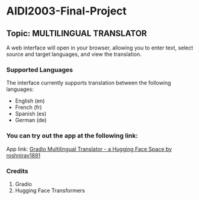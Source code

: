# AIDI2003-Final-Project
## Topic: MULTILINGUAL TRANSLATOR

A web interface will open in your browser, allowing you to enter text, select source and target languages, and view the translation.

### Supported Languages
The interface currently supports translation between the following languages:

- English (en)
- French (fr)
- Spanish (es)
- German (de)

### You can try out the app at the following link:
App link: [Gradio Multilingual Translator - a Hugging Face Space by roshnirav1891](https://huggingface.co/spaces/roshnirav1891/gradio-multilingual-translator)


### Credits
1. Gradio
2. Hugging Face Transformers
